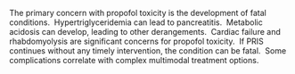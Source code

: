 The primary concern with propofol toxicity is the development of fatal conditions.  Hypertriglyceridemia can lead to pancreatitis.  Metabolic acidosis can develop, leading to other derangements.  Cardiac failure and rhabdomyolysis are significant concerns for propofol toxicity.  If PRIS continues without any timely intervention, the condition can be fatal.  Some complications correlate with complex multimodal treatment options.